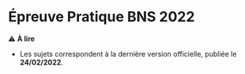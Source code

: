 # Épreuve Pratique BNS 2022

:warning: **À lire**

- Les sujets correspondent à la dernière version officielle, publiée le **24/02/2022**.
